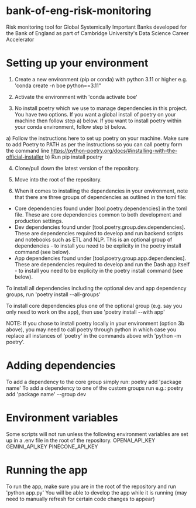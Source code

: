 # bank-of-eng-risk-monitoring
Risk monitoring tool for Global Systemically Important Banks developed for the Bank of England as part of Cambridge University's Data Science Career Accelerator

# Setting up your environment
1. Create a new environment (pip or conda) with python 3.11 or higher e.g. 'conda create -n boe python==3.11"

2. Activate the environment with 'conda activate boe'

3. No install poetry which we use to manage dependencies in this project. You have two options. If you want a global install of poetry on your machine then follow step a) below. If you want to install poetry within your conda environment, follow step b) below.

a) Follow the instructions here to set up poetry on your machine. Make sure to add Poetry to PATH as per the instructions so you can call poetry form the command line
https://python-poetry.org/docs/#installing-with-the-official-installer
b) Run pip install poetry

4. Clone/pull down the latest version of the repository.

5. Move into the root of the repository.

6. When it comes to installing the dependencies in your environment, note that there are three groups of dependencies as outlined in the toml file:
- Core dependencies found under [tool.poetry.dependencies] in the toml file. These are core dependencies common to both development and production settings.
- Dev dependencies found under [tool.poetry.group.dev.dependencies]. These are dependencies required to develop and run backend scripts and notebooks such as ETL and NLP. This is an optional group of dependencies - to install you need to be explicity in the poetry install command (see below).
- App dependencies found under [tool.poetry.group.app.dependencies]. These are dependencies required to develop and run the Dash app itself - to install you need to be explicity in the poetry install command (see below).

To install all dependencies including the optional dev and app dependency groups, run 'poetry install --all-groups'

To install core dependencies plus one of the optional group (e.g. say you only need to work on the app), then use 'poetry install --with app'

NOTE: If you chose to install poetry locally in your environment (option 3b above), you may need to call poetry through python in which case you replace all instances of 'poetry' in the commands above with 'python -m poetry'.

# Adding dependencies
To add a dependency to the core group simply run: poetry add 'package name'
To add a dependency to one of the custom groups run e.g.: poetry add 'package name' --group dev

# Environment variables
Some scripts will not run unless the following environment variables are set up in a .env file in the root of the repository.
OPENAI_API_KEY
GEMINI_API_KEY
PINECONE_API_KEY

# Running the app
To run the app, make sure you are in the root of the repository and run 'python app.py'
You will be able to develop the app while it is running (may need to manually refresh for certain code changes to appear)